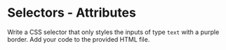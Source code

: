 # Selectors - Attributes

Write a CSS selector that only styles the inputs of type `text` with a purple border. Add your code to the provided HTML file.
